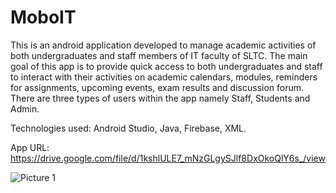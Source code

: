 # MoboIT
This is an android application developed to manage academic activities of both undergraduates and staff members of IT faculty of SLTC. The main goal of this app is to provide quick access to both undergraduates and staff to interact with their activities on academic calendars, modules, reminders for assignments, upcoming events, exam results and discussion forum. There are three types of users within the app namely Staff, Students and Admin.

Technologies used: Android Studio, Java, Firebase, XML.

App URL: https://drive.google.com/file/d/1kshlULE7_mNzGLgySJlf8DxOkoQlY6s_/view

![Picture 1](https://user-images.githubusercontent.com/76934064/159219117-fb33c5d2-a238-4615-a5b4-2bf6185805a9.png)
